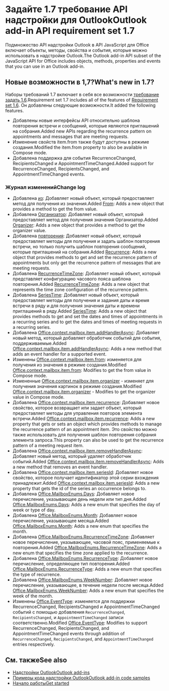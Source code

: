 # <a name="outlook-add-in-api-requirement-set-17"></a><span data-ttu-id="97921-101">Задайте 1.7 требование API надстройки для Outlook</span><span class="sxs-lookup"><span data-stu-id="97921-101">Outlook add-in API requirement set 1.7</span></span>

<span data-ttu-id="97921-102">Подмножество API надстройки Outlook в API JavaScript для Office включает объекты, методы, свойства и события, которые можно использовать в надстройке Outlook.</span><span class="sxs-lookup"><span data-stu-id="97921-102">The Outlook add-in API subset of the JavaScript API for Office includes objects, methods, properties and events that you can use in an Outlook add-in.</span></span>

## <a name="whats-new-in-17"></a><span data-ttu-id="97921-103">Новые возможности в 1,7?</span><span class="sxs-lookup"><span data-stu-id="97921-103">What's new in 1.7?</span></span>

<span data-ttu-id="97921-104">Наборы требований 1.7 включает в себя все возможности [требование задать 1.6](../requirement-set-1.6/outlook-requirement-set-1.6.md).</span><span class="sxs-lookup"><span data-stu-id="97921-104">Requirement set 1.7 includes all of the features of [Requirement set 1.6](../requirement-set-1.6/outlook-requirement-set-1.6.md).</span></span> <span data-ttu-id="97921-105">Он добавлены следующие возможности.</span><span class="sxs-lookup"><span data-stu-id="97921-105">It added the following features.</span></span>

- <span data-ttu-id="97921-106">Добавлены новые интерфейсы API относительно шаблона повторения встречи и сообщений, которые являются приглашений на собрания.</span><span class="sxs-lookup"><span data-stu-id="97921-106">Added new APIs regarding the recurrence pattern on appointments and messages that are meeting requests.</span></span>
- <span data-ttu-id="97921-107">Изменение свойств item.from также будут доступны в режиме создания.</span><span class="sxs-lookup"><span data-stu-id="97921-107">Modified the item.from property to also be available in Compose mode.</span></span>
- <span data-ttu-id="97921-108">Добавлена поддержка для события RecurrenceChanged, RecipientsChanged и AppointmentTimeChanged.</span><span class="sxs-lookup"><span data-stu-id="97921-108">Added support for RecurrenceChanged, RecipientsChanged, and AppointmentTimeChanged events.</span></span>

### <a name="change-log"></a><span data-ttu-id="97921-109">Журнал изменений</span><span class="sxs-lookup"><span data-stu-id="97921-109">Change log</span></span>

- <span data-ttu-id="97921-110">Добавлена [из](/javascript/api/outlook_1_7/office.from): Добавляет новый объект, который предоставляет метод для получения из значения.</span><span class="sxs-lookup"><span data-stu-id="97921-110">Added [From](/javascript/api/outlook_1_7/office.from): Adds a new object that provides a method to get the from value.</span></span>
- <span data-ttu-id="97921-111">Добавлена [Организатор](/javascript/api/outlook_1_7/office.organizer): Добавляет новый объект, который предоставляет метод для получения значения Организатор.</span><span class="sxs-lookup"><span data-stu-id="97921-111">Added [Organizer](/javascript/api/outlook_1_7/office.organizer): Adds a new object that provides a method to get the organizer value.</span></span>
- <span data-ttu-id="97921-112">Добавлена [повторения](/javascript/api/outlook_1_7/office.recurrence): Добавляет новый объект, который предоставляет методы для получения и задать шаблон повторения встречи, но только получить шаблон повторения сообщений, которые приглашений на собрания.</span><span class="sxs-lookup"><span data-stu-id="97921-112">Added [Recurrence](/javascript/api/outlook_1_7/office.recurrence): Adds a new object that provides methods to get and set the recurrence pattern of appointments but only get the recurrence pattern of messages that are meeting requests.</span></span>
- <span data-ttu-id="97921-113">Добавлена [RecurrenceTimeZone](/javascript/api/outlook_1_7/office.recurrencetimezone): Добавляет новый объект, который представляет конфигурацию часового пояса шаблона повторения.</span><span class="sxs-lookup"><span data-stu-id="97921-113">Added [RecurrenceTimeZone](/javascript/api/outlook_1_7/office.recurrencetimezone): Adds a new object that represents the time zone configuration of the recurrence pattern.</span></span>
- <span data-ttu-id="97921-114">Добавлена [SeriesTime](/javascript/api/outlook_1_7/office.seriestime): Добавляет новый объект, который предоставляет методы для получения и задания даты и время встречи в ряду и для получения значения даты и времени приглашений в ряду.</span><span class="sxs-lookup"><span data-stu-id="97921-114">Added [SeriesTime](/javascript/api/outlook_1_7/office.seriestime): Adds a new object that provides methods to get and set the dates and times of appointments in a recurring series and to get the dates and times of meeting requests in a recurring series.</span></span>
- <span data-ttu-id="97921-115">Добавлена [Office.context.mailbox.item.addHandlerAsync](office.context.mailbox.item.md#addhandlerasynceventtype-handler-options-callback): Добавляет новый метод, который добавляет обработчик событий для события, поддерживаемые.</span><span class="sxs-lookup"><span data-stu-id="97921-115">Added [Office.context.mailbox.item.addHandlerAsync](office.context.mailbox.item.md#addhandlerasynceventtype-handler-options-callback): Adds a new method that adds an event handler for a supported event.</span></span>
- <span data-ttu-id="97921-116">Изменены [Office.context.mailbox.item.from](office.context.mailbox.item.md#from-emailaddressdetailsjavascriptapioutlook17officeemailaddressdetailsfromjavascriptapioutlook17officefrom): изменяется для получения из значения в режиме создания.</span><span class="sxs-lookup"><span data-stu-id="97921-116">Modified [Office.context.mailbox.item.from](office.context.mailbox.item.md#from-emailaddressdetailsjavascriptapioutlook17officeemailaddressdetailsfromjavascriptapioutlook17officefrom): Modifies to get the from value in Compose mode.</span></span>
- <span data-ttu-id="97921-117">Измененные [Office.context.mailbox.item.organizer](office.context.mailbox.item.md#organizer-emailaddressdetailsjavascriptapioutlook17officeemailaddressdetailsorganizerjavascriptapioutlook17officeorganizer) - изменяет для получения значения картинок в режиме создания.</span><span class="sxs-lookup"><span data-stu-id="97921-117">Modified [Office.context.mailbox.item.organizer](office.context.mailbox.item.md#organizer-emailaddressdetailsjavascriptapioutlook17officeemailaddressdetailsorganizerjavascriptapioutlook17officeorganizer) - Modifies to get the organizer value in Compose mode.</span></span>
- <span data-ttu-id="97921-118">Добавлена [Office.context.mailbox.item.recurrence](office.context.mailbox.item.md#nullable-recurrence-recurrencejavascriptapioutlook17officerecurrence): Добавляет новое свойство, которое возвращает или задает объект, который предоставляет методы для управления повторов элемента встречи.</span><span class="sxs-lookup"><span data-stu-id="97921-118">Added [Office.context.mailbox.item.recurrence](office.context.mailbox.item.md#nullable-recurrence-recurrencejavascriptapioutlook17officerecurrence): Adds a new property that gets or sets an object which provides methods to manage the recurrence pattern of an appointment item.</span></span> <span data-ttu-id="97921-119">Это свойство можно также использовать для получения шаблон повторения собрания элемента запроса.</span><span class="sxs-lookup"><span data-stu-id="97921-119">This property can also be used to get the recurrence pattern of a meeting request item.</span></span>
- <span data-ttu-id="97921-120">Добавлена [Office.context.mailbox.item.removeHandlerAsync](office.context.mailbox.item.md#removehandlerasynceventtype-handler-options-callback): Добавляет новый метод, который удаляет обработчик событий.</span><span class="sxs-lookup"><span data-stu-id="97921-120">Added [Office.context.mailbox.item.removeHandlerAsync](office.context.mailbox.item.md#removehandlerasynceventtype-handler-options-callback): Adds a new method that removes an event handler.</span></span>
- <span data-ttu-id="97921-121">Добавлена [Office.context.mailbox.item.seriesId](office.context.mailbox.item.md#nullable-seriesid-string): Добавляет новое свойство, которое получает идентификатор этой серии вхождения принадлежит.</span><span class="sxs-lookup"><span data-stu-id="97921-121">Added [Office.context.mailbox.item.seriesId](office.context.mailbox.item.md#nullable-seriesid-string): Adds a new property that gets the id of the series an occurrence belongs to.</span></span>
- <span data-ttu-id="97921-122">Добавлена [Office.MailboxEnums.Days](/javascript/api/outlook_1_7/office.mailboxenums.days): Добавляет новое перечисление, указывающее день недели или тип дня.</span><span class="sxs-lookup"><span data-stu-id="97921-122">Added [Office.MailboxEnums.Days](/javascript/api/outlook_1_7/office.mailboxenums.days): Adds a new enum that specifies the day of week or type of day.</span></span>
- <span data-ttu-id="97921-123">Добавлена [Office.MailboxEnums.Month](/javascript/api/outlook_1_7/office.mailboxenums.month): Добавляет новое перечисление, указывающее месяца.</span><span class="sxs-lookup"><span data-stu-id="97921-123">Added [Office.MailboxEnums.Month](/javascript/api/outlook_1_7/office.mailboxenums.month): Adds a new enum that specifies the month.</span></span>
- <span data-ttu-id="97921-124">Добавлена [Office.MailboxEnums.RecurrenceTimeZone](/javascript/api/outlook_1_7/office.mailboxenums.recurrencetimezone): Добавляет новое перечисление, указывающее, часовой пояс, применяемые к повторения.</span><span class="sxs-lookup"><span data-stu-id="97921-124">Added [Office.MailboxEnums.RecurrenceTimeZone](/javascript/api/outlook_1_7/office.mailboxenums.recurrencetimezone): Adds a new enum that specifies the time zone applied to the recurrence.</span></span>
- <span data-ttu-id="97921-125">Добавлена [Office.MailboxEnums.RecurrenceType](/javascript/api/outlook_1_7/office.mailboxenums.recurrencetype): Добавляет новое перечисление, определяющее тип повторения.</span><span class="sxs-lookup"><span data-stu-id="97921-125">Added [Office.MailboxEnums.RecurrenceType](/javascript/api/outlook_1_7/office.mailboxenums.recurrencetype): Adds a new enum that specifies the type of recurrence.</span></span>
- <span data-ttu-id="97921-126">Добавлена [Office.MailboxEnums.WeekNumber](/javascript/api/outlook_1_7/office.mailboxenums.weeknumber): Добавляет новое перечисление, указывающее, в течение недели после месяца.</span><span class="sxs-lookup"><span data-stu-id="97921-126">Added [Office.MailboxEnums.WeekNumber](/javascript/api/outlook_1_7/office.mailboxenums.weeknumber): Adds a new enum that specifies the week of the month.</span></span>
- <span data-ttu-id="97921-127">Изменены [Office.EventType](/javascript/api/office/office.eventtype): изменяется для поддержки RecurrenceChanged, RecipientsChanged и AppointmentTimeChanged событий с помощью добавления `RecurrenceChanged`, `RecipientsChanged`, и `AppointmentTimeChanged` записи соответственно.</span><span class="sxs-lookup"><span data-stu-id="97921-127">Modified [Office.EventType](/javascript/api/office/office.eventtype): Modifies to support RecurrenceChanged, RecipientsChanged, and AppointmentTimeChanged events through addition of `RecurrenceChanged`, `RecipientsChanged`, and `AppointmentTimeChanged` entries respectively.</span></span>

## <a name="see-also"></a><span data-ttu-id="97921-128">См. также</span><span class="sxs-lookup"><span data-stu-id="97921-128">See also</span></span>

- [<span data-ttu-id="97921-129">Надстройки Outlook</span><span class="sxs-lookup"><span data-stu-id="97921-129">Outlook add-ins</span></span>](https://docs.microsoft.com/outlook/add-ins/)
- [<span data-ttu-id="97921-130">Примеры кода надстройки Outlook</span><span class="sxs-lookup"><span data-stu-id="97921-130">Outlook add-in code samples</span></span>](https://developer.microsoft.com/outlook/gallery/?filterBy=Outlook,Samples,Add-ins)
- [<span data-ttu-id="97921-131">Начало работы</span><span class="sxs-lookup"><span data-stu-id="97921-131">Get started</span></span>](https://docs.microsoft.com/outlook/add-ins/quick-start)